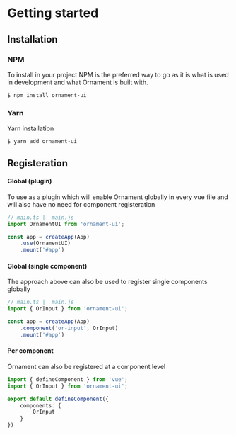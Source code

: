 # Getting started

## Installation

### NPM
To install in your project NPM is the preferred way to go as it is what is used in development and what Ornament is built with.
```shell
$ npm install ornament-ui
```
### Yarn 
Yarn installation
```shell
$ yarn add ornament-ui
```


## Registeration

#### Global (plugin)
To use as a plugin which will enable Ornament globally in every vue file and will also have no need for component registeration
```typescript
// main.ts || main.js
import OrnamentUI from 'ornament-ui';

const app = createApp(App)
    .use(OrnamentUI)
    .mount('#app')
``` 

#### Global (single component)
The approach above can also be used to register single components globally
```typescript
// main.ts || main.js
import { OrInput } from 'ornament-ui';

const app = createApp(App)
    .component('or-input', OrInput)
    .mount('#app')
```

#### Per component
Ornament can also be registered at a component level
```typescript
import { defineComponent } from 'vue';
import { OrInput } from 'ornament-ui';

export default defineComponent({
    components: {
        OrInput
    }
})
```